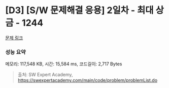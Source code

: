 # [D3] [S/W 문제해결 응용] 2일차 - 최대 상금 - 1244 

[문제 링크](https://swexpertacademy.com/main/code/problem/problemDetail.do?contestProbId=AV15Khn6AN0CFAYD) 

### 성능 요약

메모리: 117,548 KB, 시간: 15,584 ms, 코드길이: 2,717 Bytes



> 출처: SW Expert Academy, https://swexpertacademy.com/main/code/problem/problemList.do